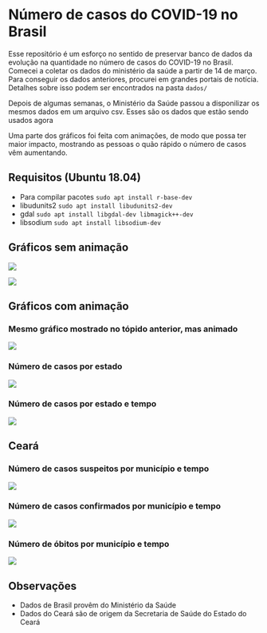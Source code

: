 # Número de casos do COVID-19 no Brasil

Esse repositório é um esforço no sentido de preservar banco de dados da
evolução na quantidade no número de casos do COVID-19 no Brasil. Comecei a
coletar os dados do ministério da saúde a partir de 14 de março. Para conseguir
os dados anteriores, procurei em grandes portais de notícia. Detalhes sobre
isso podem ser encontrados na pasta `dados/`

Depois de algumas semanas, o Ministério da Saúde passou a disponilizar os
mesmos dados em um arquivo csv. Esses são os dados que estão sendo usados agora

Uma parte dos gráficos foi feita com animações, de modo que possa ter maior
impacto, mostrando as pessoas o quão rápido o número de casos vêm aumentando.

## Requisitos (Ubuntu 18.04)
- Para compilar pacotes
`sudo apt install r-base-dev`
- libudunits2
`sudo apt install libudunits2-dev`
- gdal
`sudo apt install libgdal-dev libmagick++-dev` 
- libsodium
`sudo apt install libsodium-dev`


## Gráficos sem animação

![](plots/brasil_linear.png)

![](plots/estados_barra.png)


## Gráficos com animação

### Mesmo gráfico mostrado no tópido anterior, mas animado

![](animações/brasil_linear.gif)

### Número de casos por estado

![](animações/estados_barras.gif)


### Número de casos por estado e tempo
![](animações/brasil_mapa.gif)

## Ceará

### Número de casos suspeitos por município e tempo

![](animações/ce_suspeitos_mapa.gif)

### Número de casos confirmados por município e tempo

![](animações/ce_confirmados_mapa.gif)

### Número de óbitos por município e tempo

![](animações/ce_obitos_mapa.gif)


## Observações
- Dados de Brasil provêm do Ministério da Saúde
- Dados do Ceará são de origem da Secretaria de Saúde do Estado do Ceará
